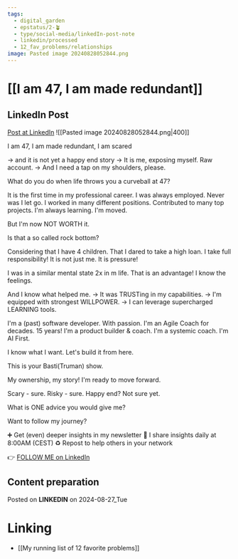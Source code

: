 ```yaml
---
tags:
  - digital_garden
  - epstatus/2-🪴
  - type/social-media/linkedIn-post-note
  - linkedin/processed
  - 12_fav_problems/relationships
image: Pasted image 20240828052844.png
---
```

# [[I am 47, I am made redundant]]
## LinkedIn Post
[Post at LinkedIn](https://www.linkedin.com/posts/sebastiankamilli_i-am-47-i-am-made-redundant-i-am-scared-activity-7234077296318447616-ZMdQ?utm_source=share&utm_medium=member_desktop)
![[Pasted image 20240828052844.png|400]]  

I am 47, I am made redundant, I am scared

→ and it is not yet a happy end story
→ It is me, exposing myself. Raw account.
→ And I need a tap on my shoulders, please.

What do you do when life throws you a curveball at 47?

It is the first time in my professional career.
I was always employed. Never was I let go.
I worked in many different positions.
Contributed to many top projects.
I'm always learning. I'm moved.

But I'm now NOT WORTH it.

Is that a so called rock bottom?

Considering that I have 4 children.
That I dared to take a high loan.
I take full responsibility!
It is not just me.
It is pressure!

I was in a similar mental state 2x in m life.
That is an advantage! I know the feelings.

And I know what helped me.
→ It was TRUSTing in my capabilities.
→ I'm equipped with strongest WILLPOWER.
→ I can leverage supercharged LEARNING tools.

I'm a (past) software developer. With passion.
I'm an Agile Coach for decades. 15 years!
I'm a product builder & coach.
I'm a systemic coach.
I'm AI First. 

I know what I want. 
Let's build it from here.

This is your Basti(Truman) show.

My ownership, my story! 
I'm ready to move forward.

Scary - sure. Risky - sure. 
Happy end? Not sure yet.

What is ONE advice you would give me?

Want to follow my journey?

➕ Get (even) deeper insights in my newsletter
🔔 I share insights daily at 8:00AM (CEST)
♻ Repost to help others in your network

👉 [FOLLOW ME on LinkedIn](https://www.linkedin.com/comm/mynetwork/discovery-see-all?usecase=PEOPLE_FOLLOWS&followMember=sebastiankamilli)

## Content preparation





Posted on **LINKEDIN** on 2024-08-27_Tue
# Linking
+ [[My running list of 12 favorite problems]]